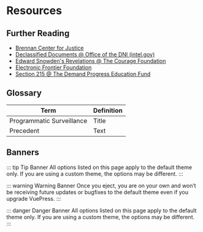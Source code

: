 # Resources

## Further Reading
- [Brennan Center for Justice](https://www.brennancenter.org/)
- [Declassified Documents @ Office of the DNI (intel.gov)](https://www.intel.gov/intel-vault)
- [Edward Snowden's Revelations @ The Courage Foundation](https://edwardsnowden.com/revelations/)
- [Electronic Frontier Foundation](https://www.eff.org/)
- [Section 215 @ The Demand Progress Education Fund](https://www.section215.org/)

## Glossary
| Term | Definition |
| ----------- | ----------- |
| Programmatic Surveillance | Title |
| Precedent | Text |

## Banners
::: tip Tip Banner
All options listed on this page apply to the default theme only. If you are using a custom theme, the options may be different.
:::

::: warning Warning Banner
Once you eject, you are on your own and won’t be receiving future updates or bugfixes to the default theme even if you upgrade VuePress. 
:::

::: danger Danger Banner
All options listed on this page apply to the default theme only. If you are using a custom theme, the options may be different.
:::